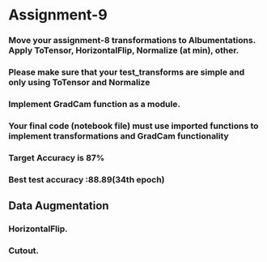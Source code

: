 # Assignment-9

###  Move your assignment-8 transformations to Albumentations. Apply ToTensor, HorizontalFlip, Normalize (at min), other.
###  Please make sure that your test_transforms are simple and only using ToTensor and Normalize
###  Implement GradCam function as a module. 
###  Your final code (notebook file) must use imported functions to implement transformations and GradCam functionality
###  Target Accuracy is 87%

### Best test accuracy :88.89(34th epoch)

## Data Augmentation
###  HorizontalFlip.
###  Cutout.
